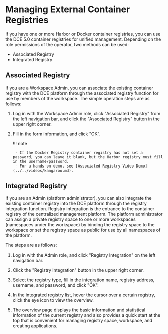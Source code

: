 # Managing External Container Registries

If you have one or more Harbor or Docker container registries, you can use the DCE 5.0 container registries for unified management. Depending on the role permissions of the operator, two methods can be used:

- Associated Registry
- Integrated Registry

## Associated Registry

If you are a Workspace Admin, you can associate the existing container registry with the DCE platform through the associated registry function for use by members of the workspace. The simple operation steps are as follows:

1. Log in with the Workspace Admin role, click "Associated Registry" from the left navigation bar, and click the "Associated Registry" button in the upper right corner.

2. Fill in the form information, and click "OK".

    !!! note

        - If the Docker Registry container registry has not set a password, you can leave it blank, but the Harbor registry must fill in the username/password.
        - For a hands-on demo, see [Associated Registry Video Demo](../../videos/kangaroo.md).

## Integrated Registry

If you are an Admin (platform administrator), you can also integrate the existing container registry into the DCE platform through the registry integration function. Registry integration is the entrance to the container registry of the centralized management platform. The platform administrator can assign a private registry space to one or more workspaces (namespaces under the workspace) by binding the registry space to the workspace or set the registry space as public for use by all namespaces of the platform.

The steps are as follows:

1. Log in with the Admin role, and click "Registry Integration" on the left navigation bar.

    

2. Click the "Registry Integration" button in the upper right corner.

    

3. Select the registry type, fill in the integration name, registry address, username, and password, and click "OK".

    

4. In the integrated registry list, hover the cursor over a certain registry, click the eye icon to view the overview.

    

5. The overview page displays the basic information and statistical information of the current registry and also provides a quick start at the top that is convenient for managing registry space, workspace, and creating applications.
